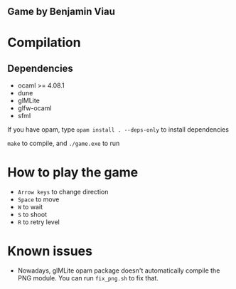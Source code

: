## Game by Benjamin Viau

# Compilation

## Dependencies 
* ocaml >= 4.08.1
* dune
* glMLite
* glfw-ocaml
* sfml

If you have opam, type
`opam install . --deps-only`
to install dependencies

`make`
to compile, and
`./game.exe`
to run

# How to play the game

* `Arrow keys` to change direction
* `Space` to move
* `W` to wait
* `S` to shoot
* `R` to retry level

# Known issues

* Nowadays, glMLite opam package doesn't automatically compile the PNG module.
  You can run `fix_png.sh` to fix that.
